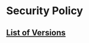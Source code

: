 # Security Policy

## [List of Versions ](https://github.com/krystof-cejchan/Maze-Solver-via-Phone-Scan/releases)